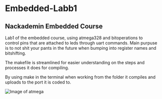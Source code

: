 # Embedded-Labb1
<h2>Nackademin Embedded Course</h2>

Lab1 of the embedded course, using atmega328 and bitoperations to control pins that are attached to leds through uart commands.
Main purpuse is to not shit your pants in the future when bumping into register names and bitshifting.

The makefile is streamlined for easier understanding on the steps and processes it does for compiling.

By using make in the terminal when working from the folder it compiles and uploads to the port it is coded to. 


![Image of atmega](https://baremetalmicro.com/assets/tutorial_avr_digital_io/pin_names.png)
